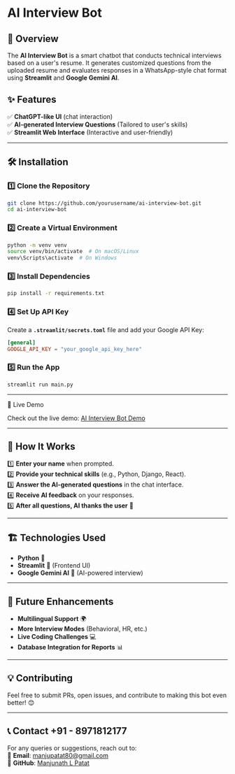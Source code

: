 

# AI Interview Bot

## 🚀 Overview
The **AI Interview Bot** is a smart chatbot that conducts technical interviews based on a user's resume. It generates customized questions from the uploaded resume and evaluates responses in a WhatsApp-style chat format using **Streamlit** and **Google Gemini AI**.

## ✨ Features
✅ **ChatGPT-like UI** (chat interaction)  
✅ **AI-generated Interview Questions** (Tailored to user's skills)  
✅ **Streamlit Web Interface** (Interactive and user-friendly)  


---

## 🛠️ Installation
### 1️⃣ Clone the Repository
```sh
git clone https://github.com/yourusername/ai-interview-bot.git
cd ai-interview-bot
```

### 2️⃣ Create a Virtual Environment
```sh
python -m venv venv
source venv/bin/activate  # On macOS/Linux
venv\Scripts\activate  # On Windows
```

### 3️⃣ Install Dependencies
```sh
pip install -r requirements.txt
```

### 4️⃣ Set Up API Key
Create a **`.streamlit/secrets.toml`** file and add your Google API Key:
```toml
[general]
GOOGLE_API_KEY = "your_google_api_key_here"
```

### 5️⃣ Run the App
```sh
streamlit run main.py
```


---

🎥 Live Demo

Check out the live demo: [AI Interview Bot Demo](https://aihire.streamlit.app/)

---

## 📄 How It Works
1️⃣ **Enter your name** when prompted.  
2️⃣ **Provide your technical skills** (e.g., Python, Django, React).  
3️⃣ **Answer the AI-generated questions** in the chat interface.  
4️⃣ **Receive AI feedback** on your responses.  
5️⃣ **After all questions, AI thanks the user** 🎉  

---

## 🏗️ Technologies Used
- **Python** 🐍
- **Streamlit** 🎨 (Frontend UI)
- **Google Gemini AI** 🧠 (AI-powered interview)

---

## 📌 Future Enhancements
- **Multilingual Support** 🌍
- **More Interview Modes** (Behavioral, HR, etc.)
- **Live Coding Challenges** 💻
- **Database Integration for Reports** 📊

---

## 💡 Contributing
Feel free to submit PRs, open issues, and contribute to making this bot even better! 😊

---

## 📞 Contact +91 - 8971812177
For any queries or suggestions, reach out to:  
📧 **Email**: manjupatat80@gmail.com  
🐙 **GitHub**: [Manjunath L Patat](https://github.com/Manjupatat)


